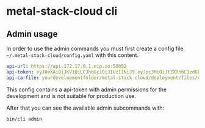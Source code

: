 # metal-stack-cloud cli

## Admin usage

In order to use the admin commands you must first create a config file `~/.metal-stack-cloud/config.yaml` with this content.

```yaml
api-url: https://api.172.17.0.1.nip.io:50052
api-token: eyJ0eXAiOiJKV1QiLCJhbGciOiJIUzI1NiJ9.eyJpc3MiOiJtZXRhbC1zdGFjay1jbG91ZCIsInN1YiI6ImFkbWluIiwiZXhwIjo0ODEyNjE0OTczLCJyb2xlcyI6eyIqIjoiYWRtaW4ifX0.gsqlaAcvIZFFYZSxrOMIwiZdKb0AZiGhFt4qpS0keC8
api-ca-file: yourdevelopmentfolder/metal-stack-cloud/deployment/files/certs/ca.pem
```

This config contains a api-token with admin permissions for the development and is not suitable for production use.

After that you can see the available admin subcommands with:

```bash
bin/cli admin
```
